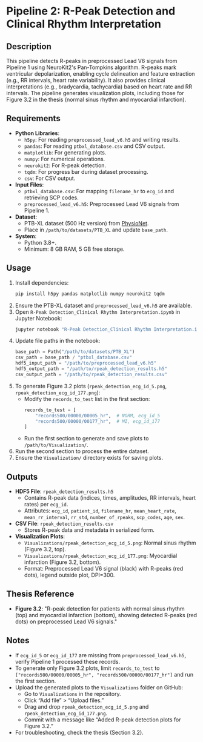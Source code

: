 # Pipeline 2: R-Peak Detection and Clinical Rhythm Interpretation

## Description
This pipeline detects R-peaks in preprocessed Lead V6 signals from Pipeline 1 using NeuroKit2's Pan-Tompkins algorithm. R-peaks mark ventricular depolarization, enabling cycle delineation and feature extraction (e.g., RR intervals, heart rate variability). It also provides clinical interpretations (e.g., bradycardia, tachycardia) based on heart rate and RR intervals. The pipeline generates visualization plots, including those for Figure 3.2 in the thesis (normal sinus rhythm and myocardial infarction).

## Requirements
- **Python Libraries**:
  - `h5py`: For reading `preprocessed_lead_v6.h5` and writing results.
  - `pandas`: For reading `ptbxl_database.csv` and CSV output.
  - `matplotlib`: For generating plots.
  - `numpy`: For numerical operations.
  - `neurokit2`: For R-peak detection.
  - `tqdm`: For progress bar during dataset processing.
  - `csv`: For CSV output.
- **Input Files**:
  - `ptbxl_database.csv`: For mapping `filename_hr` to `ecg_id` and retrieving SCP codes.
  - `preprocessed_lead_v6.h5`: Preprocessed Lead V6 signals from Pipeline 1.
- **Dataset**:
  - PTB-XL dataset (500 Hz version) from [PhysioNet](https://physionet.org/content/ptb-xl/1.0.3/).
  - Place in `/path/to/datasets/PTB_XL` and update `base_path`.
- **System**:
  - Python 3.8+.
  - Minimum: 8 GB RAM, 5 GB free storage.

## Usage
1. Install dependencies:
   ```bash
   pip install h5py pandas matplotlib numpy neurokit2 tqdm
   ```
2. Ensure the PTB-XL dataset and `preprocessed_lead_v6.h5` are available.
3. Open `R-Peak Detection_Clinical Rhythm Interpretation.ipynb` in Jupyter Notebook:
   ```bash
   jupyter notebook "R-Peak Detection_Clinical Rhythm Interpretation.ipynb"
   ```
4. Update file paths in the notebook:
   ```python
   base_path = Path("/path/to/datasets/PTB_XL")
   csv_path = base_path / "ptbxl_database.csv"
   hdf5_input_path = "/path/to/preprocessed_lead_v6.h5"
   hdf5_output_path = "/path/to/rpeak_detection_results.h5"
   csv_output_path = "/path/to/rpeak_detection_results.csv"
   ```
5. To generate Figure 3.2 plots (`rpeak_detection_ecg_id_5.png`, `rpeak_detection_ecg_id_177.png`):
   - Modify the `records_to_test` list in the first section:
     ```python
     records_to_test = [
         "records500/00000/00005_hr",  # NORM, ecg_id_5
         "records500/00000/00177_hr",  # MI, ecg_id_177
     ]
     ```
   - Run the first section to generate and save plots to `/path/to/Visualization/`.
6. Run the second section to process the entire dataset.
7. Ensure the `Visualization/` directory exists for saving plots.

## Outputs
- **HDF5 File**: `rpeak_detection_results.h5`
  - Contains R-peak data (indices, times, amplitudes, RR intervals, heart rates) per `ecg_id`.
  - Attributes: `ecg_id`, `patient_id`, `filename_hr`, `mean_heart_rate`, `mean_rr_interval`, `rr_std`, `number_of_rpeaks`, `scp_codes`, `age`, `sex`.
- **CSV File**: `rpeak_detection_results.csv`
  - Stores R-peak data and metadata in serialized form.
- **Visualization Plots**:
  - `Visualizations/rpeak_detection_ecg_id_5.png`: Normal sinus rhythm (Figure 3.2, top).
  - `Visualizations/rpeak_detection_ecg_id_177.png`: Myocardial infarction (Figure 3.2, bottom).
  - Format: Preprocessed Lead V6 signal (black) with R-peaks (red dots), legend outside plot, DPI=300.

## Thesis Reference
- **Figure 3.2**: "R-peak detection for patients with normal sinus rhythm (top) and myocardial infarction (bottom), showing detected R-peaks (red dots) on preprocessed Lead V6 signals."

## Notes
- If `ecg_id_5` or `ecg_id_177` are missing from `preprocessed_lead_v6.h5`, verify Pipeline 1 processed these records.
- To generate only Figure 3.2 plots, limit `records_to_test` to `["records500/00000/00005_hr", "records500/00000/00177_hr"]` and run the first section.
- Upload the generated plots to the `Visualizations` folder on GitHub:
  - Go to `Visualizations` in the repository.
  - Click “Add file” > “Upload files.”
  - Drag and drop `rpeak_detection_ecg_id_5.png` and `rpeak_detection_ecg_id_177.png`.
  - Commit with a message like “Added R-peak detection plots for Figure 3.2.”
- For troubleshooting, check the thesis (Section 3.2).
